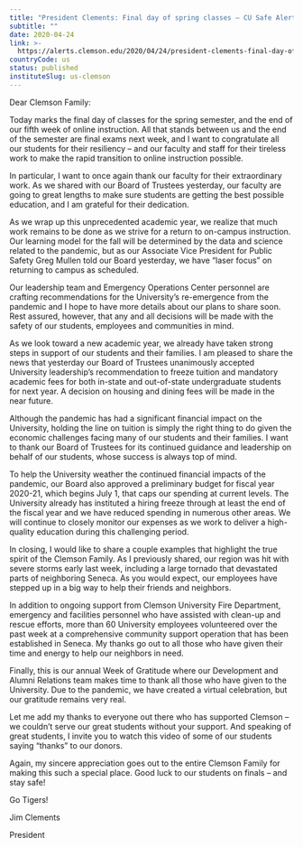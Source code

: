 ```yaml
---
title: "President Clements: Final day of spring classes – CU Safe Alerts"
subtitle: ""
date: 2020-04-24
link: >-
  https://alerts.clemson.edu/2020/04/24/president-clements-final-day-of-spring-classes/
countryCode: us
status: published
instituteSlug: us-clemson
---
```

Dear Clemson Family:

Today marks the final day of classes for the spring semester, and the end of our fifth week of online instruction. All that stands between us and the end of the semester are final exams next week, and I want to congratulate all our students for their resiliency – and our faculty and staff for their tireless work to make the rapid transition to online instruction possible.

In particular, I want to once again thank our faculty for their extraordinary work. As we shared with our Board of Trustees yesterday, our faculty are going to great lengths to make sure students are getting the best possible education, and I am grateful for their dedication.

As we wrap up this unprecedented academic year, we realize that much work remains to be done as we strive for a return to on-campus instruction. Our learning model for the fall will be determined by the data and science related to the pandemic, but as our Associate Vice President for Public Safety Greg Mullen told our Board yesterday, we have “laser focus” on returning to campus as scheduled.

Our leadership team and Emergency Operations Center personnel are crafting recommendations for the University’s re-emergence from the pandemic and I hope to have more details about our plans to share soon. Rest assured, however, that any and all decisions will be made with the safety of our students, employees and communities in mind.

As we look toward a new academic year, we already have taken strong steps in support of our students and their families. I am pleased to share the news that yesterday our Board of Trustees unanimously accepted University leadership’s recommendation to freeze tuition and mandatory academic fees for both in-state and out-of-state undergraduate students for next year. A decision on housing and dining fees will be made in the near future.

Although the pandemic has had a significant financial impact on the University, holding the line on tuition is simply the right thing to do given the economic challenges facing many of our students and their families. I want to thank our Board of Trustees for its continued guidance and leadership on behalf of our students, whose success is always top of mind.

To help the University weather the continued financial impacts of the pandemic, our Board also approved a preliminary budget for fiscal year 2020-21, which begins July 1, that caps our spending at current levels. The University already has instituted a hiring freeze through at least the end of the fiscal year and we have reduced spending in numerous other areas. We will continue to closely monitor our expenses as we work to deliver a high-quality education during this challenging period.

In closing, I would like to share a couple examples that highlight the true spirit of the Clemson Family. As I previously shared, our region was hit with severe storms early last week, including a large tornado that devastated parts of neighboring Seneca. As you would expect, our employees have stepped up in a big way to help their friends and neighbors.

In addition to ongoing support from Clemson University Fire Department, emergency and facilities personnel who have assisted with clean-up and rescue efforts, more than 60 University employees volunteered over the past week at a comprehensive community support operation that has been established in Seneca. My thanks go out to all those who have given their time and energy to help our neighbors in need.

Finally, this is our annual Week of Gratitude where our Development and Alumni Relations team makes time to thank all those who have given to the University. Due to the pandemic, we have created a virtual celebration, but our gratitude remains very real.

Let me add my thanks to everyone out there who has supported Clemson – we couldn’t serve our great students without your support. And speaking of great students, I invite you to watch this video of some of our students saying “thanks” to our donors.

Again, my sincere appreciation goes out to the entire Clemson Family for making this such a special place. Good luck to our students on finals – and stay safe!

Go Tigers!

Jim Clements

President